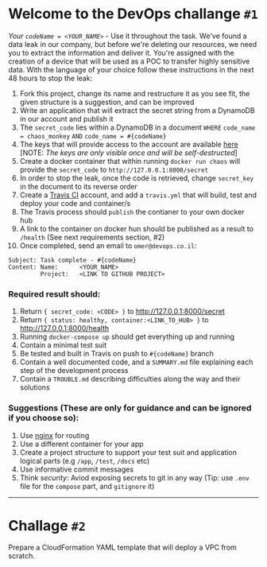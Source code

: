# Welcome to the DevOps challange `#1`

*Your `codeName = <YOUR_NAME>`* - Use it throughout the task.
We've found a data leak in our company, but before we're deleting our resources, we need you to extract the information and deliver it.
You're assigned with the creation of a device that will be used as a POC to transfer highly sensitive data.
With the language of your choice follow these instructions in the next 48 hours to stop the leak:

1. Fork this project, change its name and restructure it as you see fit, the given structure is a suggestion, and can be improved
2. Write an application that will extract the secret string from a DynamoDB in our account and publish it
3. The `secret_code` lies within a DynamoDB in a document `WHERE` `code_name = chaos_monkey` `AND` `code_name = #{codeName}` 
4. The keys that will provide access to the account are available [here](https://pass.spot.im) [NOTE: *The keys are only visible once and will be self-destructed*]
5. Create a docker container that within running `docker run chaos` will provide the `secret_code` to `http://127.0.0.1:8000/secret`
6. In order to stop the leak, once the code is retrieved, change `secret_key` in the document to its reverse order
7. Create a [Travis CI](https://travis-ci.org/) account, and add a `travis.yml` that will build, test and deploy your code and container/s
8. The Travis process should `publish` the contianer to your own docker hub
9. A link to the container on docker hun should be published as a result to `/health` (See next requirements section, #2)
10. Once completed, send an email to `omer@devops.co.il`:
```
Subject: Task complete - #{codeName}
Content: Name:      <YOUR_NAME>
         Project:   <LINK TO GITHUB PROJECT>
```


### Required result should:

1. Return `{ secret_code: <CODE> }` to http://127.0.0.1:8000/secret
2. Return `{ status: healthy, container:<LINK_TO_HUB> }` to http://127.0.0.1:8000/health
3. Running `docker-compose up` should get everything up and running
4. Contain a minimal test suit
5. Be tested and built in Travis on push to `#{codeName}` branch
6. Contain a well documented code, and a `SUMMARY.md` file explaining each step of the development process
7. Contain a `TROUBLE.md` describing difficulties along the way and their solutions


### Suggestions (These are only for guidance and can be ignored if you choose so):

1. Use [nginx](https://www.nginx.com/resources/wiki/) for routing
2. Use a different container for your app
3. Create a project structure to support your test suit and application logical parts (e.g `/app`, `/test`, `/docs` etc)
4. Use informative commit messages
5. Think *security*: Aviod exposing secrets to git in any way (Tip: use `.env` file for the `compose` part, and `gitignore` it)

---

# Challage `#2`

Prepare a CloudFormation YAML template that will deploy a VPC from scratch.
